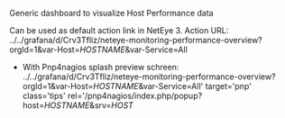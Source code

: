 
Generic dashboard to visualize Host Performance data

Can be used as default action link in NetEye 3.
Action URL:
../../grafana/d/Crv3Tfliz/neteye-monitoring-performance-overview?orgId=1&var-Host=$HOSTNAME$&var-Service=All

- With Pnp4nagios splash preview schreen:
../../grafana/d/Crv3Tfliz/neteye-monitoring-performance-overview?orgId=1&var-Host=$HOSTNAME$&var-Service=All' target='pnp' class='tips' rel='/pnp4nagios/index.php/popup?host=$HOSTNAME$&srv=_HOST_
